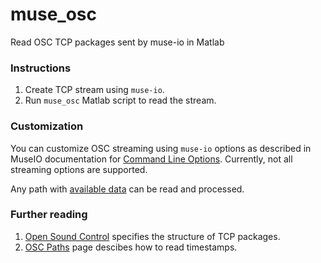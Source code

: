muse_osc
========
Read OSC TCP packages sent by muse-io in Matlab

### Instructions
1. Create TCP stream using `muse-io`. 
2. Run `muse_osc` Matlab script to read the stream.

### Customization
You can customize OSC streaming using `muse-io` options as described in MuseIO documentation for [Command Line Options](http://developer.choosemuse.com/research-tools/museio/command-line-options#Options_you_will_probably_never_use). Currently, not all streaming options are supported. 

Any path with [available data](http://developer.choosemuse.com/research-tools/available-data) can be read and processed. 

### Further reading
1. [Open Sound Control](http://opensoundcontrol.org/spec-1_0) specifies the structure of TCP packages. 
2. [OSC Paths](https://sites.google.com/a/interaxon.ca/muse-developer-site/museio/osc-paths/3-2-0) page descibes how to read timestamps. 
